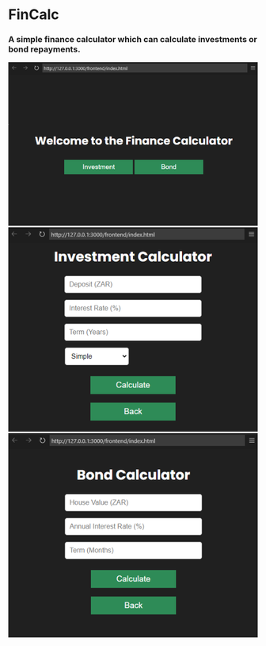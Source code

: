 # FinCalc

### A simple finance calculator which can calculate investments or bond repayments.

![Welcome Screen](screenshots/welcomescreen.png)
![Investment Screen](screenshots/investmentscreen.png)
![Bond Screen](screenshots/bondscreen.png)